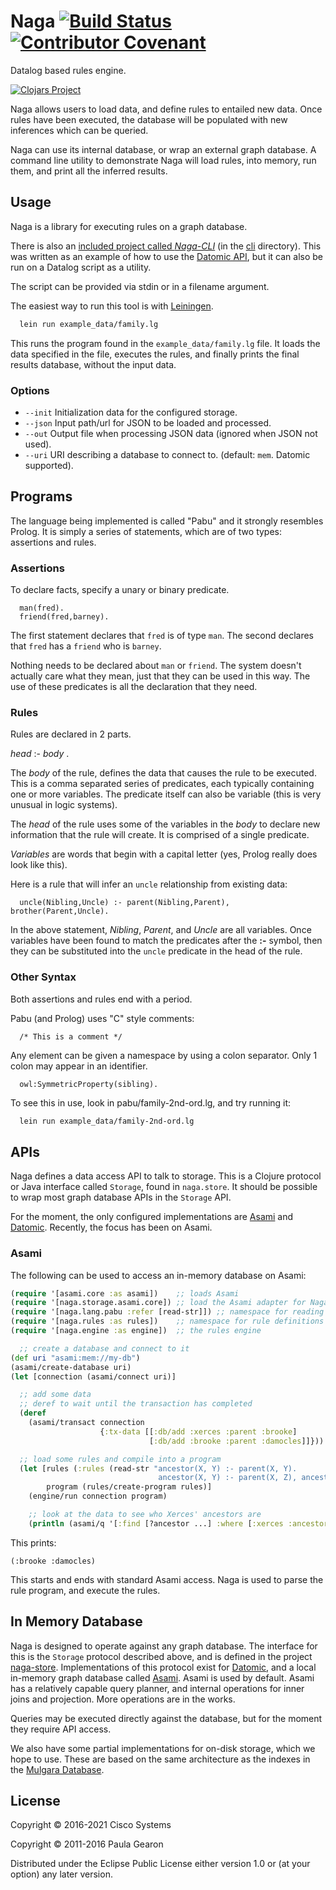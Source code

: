 # Naga [![Build Status](https://travis-ci.org/threatgrid/naga.svg?branch=main)](https://travis-ci.org/threatgrid/naga) [![Contributor Covenant](https://img.shields.io/badge/Contributor%20Covenant-v2.0%20adopted-ff69b4.svg)](CODE_OF_CONDUCT.md)

Datalog based rules engine.

[![Clojars Project](http://clojars.org/org.clojars.quoll/naga/latest-version.svg)](http://clojars.org/org.clojars.quoll/naga)

Naga allows users to load data, and define rules to entailed new data. Once rules have been
executed, the database will be populated with new inferences which can be queried.

Naga can use its internal database, or wrap an external graph database. A command line
utility to demonstrate Naga will load rules, into memory, run them, and print all the
inferred results.

## Usage

Naga is a library for executing rules on a graph database.

There is also an [included project called _Naga-CLI_](https://github.com/threatgrid/naga/tree/main/cli)
(in the [cli](https://github.com/threatgrid/naga/tree/main/cli) directory).
This was written as an example of how to use the [Datomic API](#apis),
but it can also be run on a Datalog script as a utility.

The script can be provided via stdin or in a filename argument.

The easiest way to run this tool is with [Leiningen](http://leiningen.org).

```bash
  lein run example_data/family.lg
```

This runs the program found in the `example_data/family.lg` file. It loads the data specified in the file,
executes the rules, and finally prints the final results database, without the input data.

### Options

- `--init` Initialization data for the configured storage.
- `--json` Input path/url for JSON to be loaded and processed.
- `--out` Output file when processing JSON data (ignored when JSON not used).
- `--uri` URI describing a database to connect to. (default: `mem`. Datomic supported).

## Programs

The language being implemented is called "Pabu" and it strongly resembles Prolog. It is
simply a series of statements, which are of two types: assertions and rules. 

### Assertions
To declare facts, specify a unary or binary predicate.

```
  man(fred).
  friend(fred,barney).
```

The first statement declares that `fred` is of type `man`. The second declares that `fred` has
a `friend` who is `barney`.

Nothing needs to be declared about `man` or `friend`. The system doesn't actually care what
they mean, just that they can be used in this way. The use of these predicates is all the
declaration that they need.

### Rules
Rules are declared in 2 parts.

*head* :- *body* .


The *body* of the rule, defines the data that causes the rule
to be executed. This is a comma separated series of predicates, each typically containing
one or more variables. The predicate itself can also be variable
(this is very unusual in logic systems).

The *head* of the rule uses some of the variables in the *body* to declare new information
that the rule will create. It is comprised of a single predicate.

*Variables* are words that begin with a capital letter (yes, Prolog really does look like this).

Here is a rule that will infer an `uncle` relationship from existing data:

```
  uncle(Nibling,Uncle) :- parent(Nibling,Parent), brother(Parent,Uncle).
```

In the above statement, *Nibling*, *Parent*, and *Uncle* are all variables. Once variables
have been found to match the predicates after the **:-** symbol, then they can be substituted
into the `uncle` predicate in the head of the rule.

### Other Syntax
Both assertions and rules end with a period.

Pabu (and Prolog) uses "C" style comments:

```
  /* This is a comment */
```

Any element can be given a namespace by using a colon separator. Only 1 colon may appear in an identifier.

```
  owl:SymmetricProperty(sibling).
```

To see this in use, look in pabu/family-2nd-ord.lg, and try running it:

```bash
  lein run example_data/family-2nd-ord.lg
```

## APIs

Naga defines a data access API to talk to storage. This is a Clojure protocol or Java interface
called `Storage`, found in `naga.store`. It should be possible to wrap most graph database APIs
in the `Storage` API.

For the moment, the only configured implementations are [Asami](https://github.com/threatgrid/asami) and [Datomic](https://docs.datomic.com/on-prem/index.html). Recently, the focus has been on Asami.

### Asami
The following can be used to access an in-memory database on Asami:

```clojure
(require '[asami.core :as asami])    ;; loads Asami
(require '[naga.storage.asami.core]) ;; load the Asami adapter for Naga
(require '[naga.lang.pabu :refer [read-str]]) ;; namespace for reading rule strings
(require '[naga.rules :as rules])    ;; namespace for rule definitions and compiling
(require '[naga.engine :as engine])  ;; the rules engine

  ;; create a database and connect to it
(def uri "asami:mem://my-db")
(asami/create-database uri)
(let [connection (asami/connect uri)]

  ;; add some data
  ;; deref to wait until the transaction has completed
  (deref
    (asami/transact connection
                    {:tx-data [[:db/add :xerces :parent :brooke]
                               [:db/add :brooke :parent :damocles]]}))

  ;; load some rules and compile into a program
  (let [rules (:rules (read-str "ancestor(X, Y) :- parent(X, Y).
                                 ancestor(X, Y) :- parent(X, Z), ancestor(Z, Y)."))
        program (rules/create-program rules)]
    (engine/run connection program)

    ;; look at the data to see who Xerces' ancestors are
    (println (asami/q '[:find [?ancestor ...] :where [:xerces :ancestor ?ancestor]] (asami/db connection)))))
```

This prints:
```
(:brooke :damocles)
```

This starts and ends with standard Asami access. Naga is used to parse the rule program, and execute the rules.

## In Memory Database

Naga is designed to operate against any graph database. The interface for this is the `Storage`
protocol described above, and is defined in the project [naga-store](https://github.com/threatgrid/naga-store).
Implementations of this protocol exist for [Datomic](https://www.datomic.com/), and a local
in-memory graph database called [Asami](https://github.com/threatgrid/asami). Asami is used
by default. Asami has a relatively capable query planner, and internal operations for inner joins and projection.
More operations are in the works.

Queries may be executed directly against the database, but for the moment they require API access.

We also have some partial implementations for on-disk storage, which we hope to use.
These are based on the same architecture as the indexes in the
[Mulgara Database](http://github.com/quoll/mulgara).

## License

Copyright © 2016-2021 Cisco Systems

Copyright © 2011-2016 Paula Gearon

Distributed under the Eclipse Public License either version 1.0 or (at
your option) any later version.
